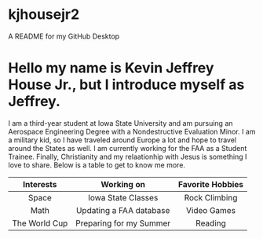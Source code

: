# kjhousejr2
 A README for my GitHub Desktop

# Hello my name is Kevin Jeffrey House Jr., but I introduce myself as Jeffrey. 

I am a third-year student at Iowa State University and am pursuing an Aerospace Engineering Degree with a Nondestructive Evaluation Minor. I am a military kid, so I have traveled around Europe a lot and hope to travel around the States as well. I am currently working for the FAA as a Student Trainee. Finally, Christianity and my relaationhip with Jesus is something I love to share. Below is a table to get to know me more. 

| Interests | Working on | Favorite Hobbies |
| :---: | :---: | :---: |
| Space | Iowa State Classes | Rock Climbing |
| Math | Updating a FAA database | Video Games |
| The World Cup | Preparing for my Summer | Reading |